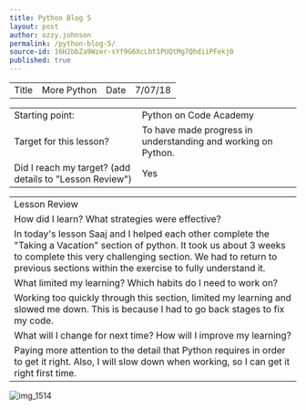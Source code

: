 ```yaml
---
title: Python Blog 5
layout: post
author: ozzy.johnson
permalink: /python-blog-5/
source-id: 16H2bbZa9Wzer-sYf9G6XcLbt1PUQtMg7QhdiiPFekj0
published: true
---
```

<table>
  <tr>
    <td>Title</td>
    <td>More Python</td>
    <td>Date</td>
    <td>7/07/18</td>
  </tr>
</table>


<table>
  <tr>
    <td>Starting point:</td>
    <td>Python on Code Academy</td>
  </tr>
  <tr>
    <td>Target for this lesson?</td>
    <td>To have made progress in understanding and working on Python.</td>
  </tr>
  <tr>
    <td>Did I reach my target? 
(add details to "Lesson Review")</td>
    <td> Yes </td>
  </tr>
</table>


<table>
  <tr>
    <td>Lesson Review</td>
  </tr>
  <tr>
    <td>How did I learn? What strategies were effective? </td>
  </tr>
  <tr>
    <td>In today's lesson Saaj and I helped each other complete the "Taking a Vacation" section of python. It took us about 3 weeks to complete this very challenging section. We had to return to previous sections within the exercise to fully understand it.</td>
  </tr>
  <tr>
    <td>What limited my learning? Which habits do I need to work on? </td>
  </tr>
  <tr>
    <td>Working too quickly through this section, limited my learning and slowed me down. This is because I had to go back stages to fix my code.</td>
  </tr>
  <tr>
    <td>What will I change for next time? How will I improve my learning?</td>
  </tr>
  <tr>
    <td>Paying more attention to the detail that Python requires in order to get it right. Also, I will slow down when working, so I can get it right first time.</td>
  </tr>
</table>

![img_1514](https://user-images.githubusercontent.com/22681464/41190910-fd9687fa-6bde-11e8-9d42-77ab834717c7.jpeg)




